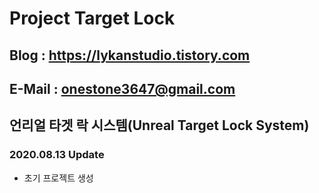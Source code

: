 # Project Target Lock

## Blog : https://lykanstudio.tistory.com
## E-Mail : onestone3647@gmail.com

## 언리얼 타겟 락 시스템(Unreal Target Lock System)

### 2020.08.13 Update
- 초기 프로젝트 생성
